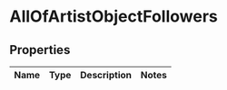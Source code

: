# AllOfArtistObjectFollowers

## Properties
Name | Type | Description | Notes
------------ | ------------- | ------------- | -------------
